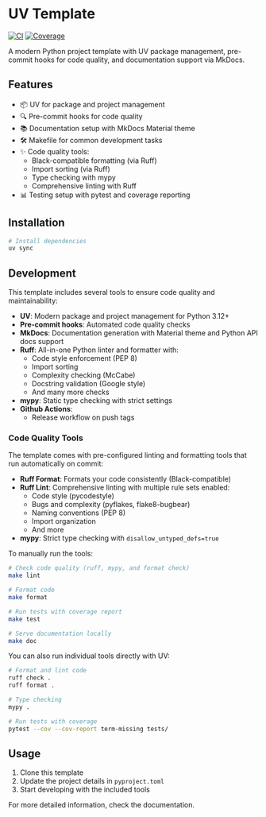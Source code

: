 # UV Template

[![CI](https://github.com/ShaojieJiang/agentensor/actions/workflows/ci.yml/badge.svg?event=push)](https://github.com/ShaojieJiang/agentensor/actions/workflows/ci.yml?query=branch%3Amain)
[![Coverage](https://coverage-badge.samuelcolvin.workers.dev/ShaojieJiang/agentensor.svg)](https://coverage-badge.samuelcolvin.workers.dev/redirect/ShaojieJiang/agentensor)
<!-- [![PyPI](https://img.shields.io/pypi/v/pydantic-ai.svg)](https://pypi.python.org/pypi/pydantic-ai) -->

A modern Python project template with UV package management, pre-commit hooks for code quality, and documentation support via MkDocs.

## Features

- 📦 UV for package and project management
- 🔍 Pre-commit hooks for code quality
- 📚 Documentation setup with MkDocs Material theme
- 🛠️ Makefile for common development tasks
- ✨ Code quality tools:
  - Black-compatible formatting (via Ruff)
  - Import sorting (via Ruff)
  - Type checking with mypy
  - Comprehensive linting with Ruff
- 📊 Testing setup with pytest and coverage reporting

## Installation

```bash
# Install dependencies
uv sync
```

## Development

This template includes several tools to ensure code quality and maintainability:

- **UV**: Modern package and project management for Python 3.12+
- **Pre-commit hooks**: Automated code quality checks
- **MkDocs**: Documentation generation with Material theme and Python API docs support
- **Ruff**: All-in-one Python linter and formatter with:
  - Code style enforcement (PEP 8)
  - Import sorting
  - Complexity checking (McCabe)
  - Docstring validation (Google style)
  - And many more checks
- **mypy**: Static type checking with strict settings
- **Github Actions**:
  - Release workflow on push tags

### Code Quality Tools

The template comes with pre-configured linting and formatting tools that run automatically on commit:

- **Ruff Format**: Formats your code consistently (Black-compatible)
- **Ruff Lint**: Comprehensive linting with multiple rule sets enabled:
  - Code style (pycodestyle)
  - Bugs and complexity (pyflakes, flake8-bugbear)
  - Naming conventions (PEP 8)
  - Import organization
  - And more
- **mypy**: Strict type checking with `disallow_untyped_defs=true`

To manually run the tools:
```bash
# Check code quality (ruff, mypy, and format check)
make lint

# Format code
make format

# Run tests with coverage report
make test

# Serve documentation locally
make doc
```

You can also run individual tools directly with UV:
```bash
# Format and lint code
ruff check .
ruff format .

# Type checking
mypy .

# Run tests with coverage
pytest --cov --cov-report term-missing tests/
```

## Usage

1. Clone this template
2. Update the project details in `pyproject.toml`
3. Start developing with the included tools

For more detailed information, check the documentation.
